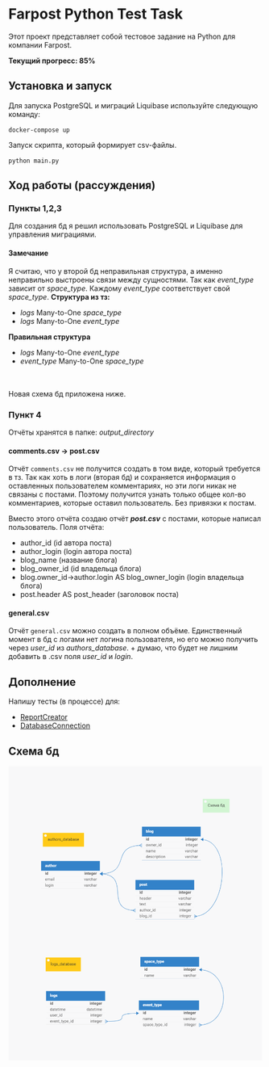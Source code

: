 # Farpost Python Test Task
Этот проект представляет собой тестовое задание на Python для компании Farpost.

**Текущий прогресс: 85%**

## Установка и запуск
Для запуска PostgreSQL и миграций Liquibase используйте следующую команду:
```commandline
docker-compose up
```

Запуск скрипта, который формирует csv-файлы.
```commandline
python main.py
```

## Ход работы (рассуждения)
### Пункты 1,2,3
Для создания бд я решил использовать PostgreSQL и Liquibase для управления миграциями. 
#### Замечание
Я считаю, что у второй бд неправильная структура, а именно неправильно выстроены связи между 
сущностями. 
Так как _event_type_ зависит от _space_type_. 
Каждому _event_type_ соответствует свой _space_type_.
**Структура из тз:**
- _logs_ Many-to-One _space_type_
- _logs_ Many-to-One _event_type_

**Правильная структура**
- _logs_ Many-to-One _event_type_
- _event_type_ Many-to-One _space_type_
<br>
<br>
Новая схема бд приложена ниже.

### Пункт 4
Отчёты хранятся в папке: _output_directory_
#### comments.csv -> post.csv
Отчёт `comments.csv` не получится создать в том виде, который требуется в тз. 
Так как хоть в логи (вторая бд) и сохраняется информация о оставленных пользователем комментариях, 
но эти логи никак не связаны с постами. Поэтому получится узнать только общее кол-во комментариев, 
которые оставил пользователь. Без привязки к постам.

Вместо этого отчёта создаю отчёт **_post.csv_** с постами, которые написал пользователь.
Поля отчёта:
- author_id (id автора поста)
- author_login (login автора поста)
- blog_name (название блога)
- blog_owner_id (id владельца блога)
- blog.owner_id->author.login AS blog_owner_login (login владельца блога)
- post.header AS post_header (заголовок поста)

#### general.csv
Отчёт `general.csv` можно создать в полном объёме. 
Единственный момент в бд с логами нет логина пользователя, 
но его можно получить через _user_id_ из _authors_database_. + думаю, что будет не лишним добавить в 
.csv поля _user_id_ и _login_.

## Дополнение
Напишу тесты (в процессе) для:
- [ReportCreator](report_creator.py)
- [DatabaseConnection](database_connection.py)

## Схема бд
<img src="assets/farpost_databases_schema.png" alt="Схема БД" width="800">
